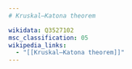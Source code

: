 ```yaml
---
# Kruskal–Katona theorem

wikidata: Q3527102
msc_classification: 05
wikipedia_links:
  - "[[Kruskal–Katona theorem]]"
---
```

